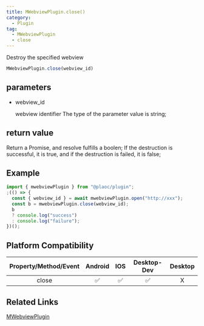 ```yaml
---
title: MWebviewPlugin.close()
category:
  - Plugin
tag:
  - MWebviewPlugin
  - close
---
```


Destroy the specified webview

```js
MWebviewPlugin.close(webview_id)
```

## parameters

  - webview_id

    webview identifier
    The type of the parameter value is string;

## return value

  Return a Promise, and resolve fulfills a boolen;
  If the destruction is successful, it is true, and if the destruction is failed, it is false;

## Example
```js
import { mwebviewPlugin } from "@plaoc/plugin";
;(() => {
  const { webview_id } = await mwebviewPlugin.open("http://xxx");
  const b = mwebviewPlugin.close(webview_id);
  b
  ? console.log("success")
  : console.log("failure");
})();
```

## Platform Compatibility

| Property/Method/Event| Android | IOS | Desktop-Dev | Desktop |
|:--------------------:|:-------:|:---:|:-----------:|:-------:|
| close               | ✅       | ✅  | ✅         | X       |

## Related Links

[MWebviewPlugin](./index.md)


